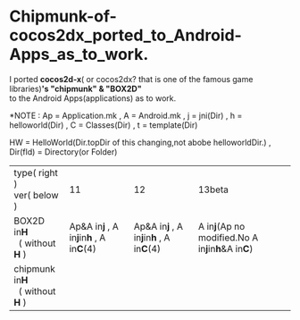 Chipmunk-of-cocos2dx_ported_to_Android-Apps_as_to_work.
=============================
I ported **cocos2d-x**( or cocos2dx? that is one of the famous game libraries)**'s "chipmunk" & "BOX2D"**  
to the Android Apps(applications) as  to work.  
  
*NOTE : Ap = Application.mk , A = Android.mk , j = jni(Dir) , h =  helloworld(Dir) , C = Classes(Dir)
, t = template(Dir)
  
HW = HelloWorld(Dir.topDir of this changing,not abobe helloworldDir.) , Dir(fld) = Directory(or Folder)

<table><tr><td>type( right )<br>ver( below )</td><td>11</td><td>12</td><td>13beta</td></tr>
<tr><td>BOX2D in<b>H</b><br>&nbsp; ( without <b>H</b> )</td>
<td>Ap&A in<b>j</b> , A in<b>j</b>in<b>h</b> , A in<b>C</b>(4)<br></td>
<td>Ap&A in<b>j</b> , A in<b>j</b>in<b>h</b> , A in<b>C</b>(4)<br></td>
<td>A in<b>j</b>(Ap no modified.No A in<b>j</b>in<b>h</b>&A in<b>C</b>)<br></td></tr>

<tr><td>chipmunk in<b>H</b><br>&nbsp; ( without <b>H</b> )</td>
<td><br>&nbsp;</td>
<td><br>&nbsp;</td>
<td><br>&nbsp;</td></tr></table>

</pre>

  
